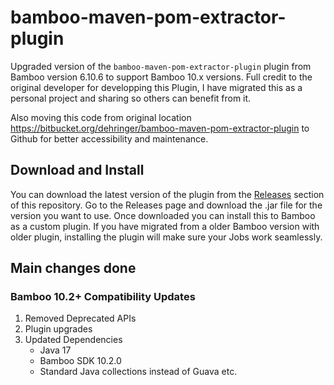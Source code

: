 # bamboo-maven-pom-extractor-plugin

Upgraded version of the `bamboo-maven-pom-extractor-plugin` plugin from Bamboo version 6.10.6 to support Bamboo 10.x versions. Full credit to the original developer for developping this Plugin, I have migrated this as a personal project and sharing so others can benefit from it.

Also moving this code from original location https://bitbucket.org/dehringer/bamboo-maven-pom-extractor-plugin to Github for better accessibility and maintenance.

## Download and Install
You can download the latest version of the plugin from the [Releases](https://github.com/yasassri/bamboo-maven-pom-extractor-plugin/releases) section of this repository. Go to the Releases page and download the .jar file for the version you want to use. Once downloaded you can install this to Bamboo as a custom plugin. If you have migrated from a older Bamboo version with older plugin, installing the plugin will make sure your Jobs work seamlessly. 

## Main changes done

### Bamboo 10.2+ Compatibility Updates

1. Removed Deprecated APIs
2. Plugin upgrades
3. Updated Dependencies
   - Java 17
   - Bamboo SDK 10.2.0
   - Standard Java collections instead of Guava etc. 

